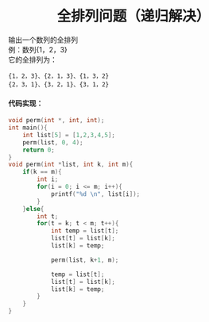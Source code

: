 # <center>全排列问题（递归解决）</center>

输出一个数列的全排列  
例：数列{1，2，3}  
它的全排列为：

    {1，2，3}、{2，1，3}、{1，3，2}
    {2，3，1}、{3，2，1}、{3，1，2}
<!--more-->

#### 代码实现：
```c
void perm(int *, int, int);
int main(){
    int list[5] = [1,2,3,4,5];
    perm(list, 0, 4);
    return 0;
}
void perm(int *list, int k, int m){
    if(k == m){
        int i;
        for(i = 0; i <= m; i++){
            printf("%d \n", list[i]);
        }
    }else{
        int t;
        for(t = k; t < m; t++){
            int temp = list[t];
            list[t] = list[k];
            list[k] = temp;

            perm(list, k+1, m);

            temp = list[t];
            list[t] = list[k];
            list[k] = temp;
        }
    }
}

```